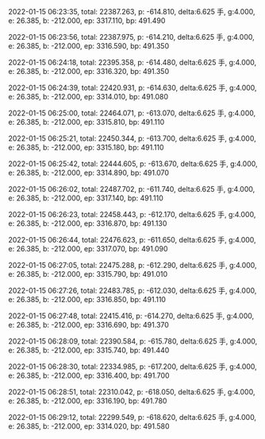 2022-01-15 06:23:35, total: 22387.263, p: -614.810, delta:6.625 手, g:4.000, e: 26.385, b: -212.000, ep: 3317.110, bp: 491.490

2022-01-15 06:23:56, total: 22387.975, p: -614.210, delta:6.625 手, g:4.000, e: 26.385, b: -212.000, ep: 3316.590, bp: 491.350

2022-01-15 06:24:18, total: 22395.358, p: -614.480, delta:6.625 手, g:4.000, e: 26.385, b: -212.000, ep: 3316.320, bp: 491.350

2022-01-15 06:24:39, total: 22420.931, p: -614.630, delta:6.625 手, g:4.000, e: 26.385, b: -212.000, ep: 3314.010, bp: 491.080

2022-01-15 06:25:00, total: 22464.071, p: -613.070, delta:6.625 手, g:4.000, e: 26.385, b: -212.000, ep: 3315.810, bp: 491.110

2022-01-15 06:25:21, total: 22450.344, p: -613.700, delta:6.625 手, g:4.000, e: 26.385, b: -212.000, ep: 3315.180, bp: 491.110

2022-01-15 06:25:42, total: 22444.605, p: -613.670, delta:6.625 手, g:4.000, e: 26.385, b: -212.000, ep: 3314.890, bp: 491.070

2022-01-15 06:26:02, total: 22487.702, p: -611.740, delta:6.625 手, g:4.000, e: 26.385, b: -212.000, ep: 3317.140, bp: 491.110

2022-01-15 06:26:23, total: 22458.443, p: -612.170, delta:6.625 手, g:4.000, e: 26.385, b: -212.000, ep: 3316.870, bp: 491.130

2022-01-15 06:26:44, total: 22476.623, p: -611.650, delta:6.625 手, g:4.000, e: 26.385, b: -212.000, ep: 3317.070, bp: 491.090

2022-01-15 06:27:05, total: 22475.288, p: -612.290, delta:6.625 手, g:4.000, e: 26.385, b: -212.000, ep: 3315.790, bp: 491.010

2022-01-15 06:27:26, total: 22483.785, p: -612.030, delta:6.625 手, g:4.000, e: 26.385, b: -212.000, ep: 3316.850, bp: 491.110

2022-01-15 06:27:48, total: 22415.416, p: -614.270, delta:6.625 手, g:4.000, e: 26.385, b: -212.000, ep: 3316.690, bp: 491.370

2022-01-15 06:28:09, total: 22390.584, p: -615.780, delta:6.625 手, g:4.000, e: 26.385, b: -212.000, ep: 3315.740, bp: 491.440

2022-01-15 06:28:30, total: 22334.985, p: -617.200, delta:6.625 手, g:4.000, e: 26.385, b: -212.000, ep: 3316.400, bp: 491.700

2022-01-15 06:28:51, total: 22310.042, p: -618.050, delta:6.625 手, g:4.000, e: 26.385, b: -212.000, ep: 3316.190, bp: 491.780

2022-01-15 06:29:12, total: 22299.549, p: -618.620, delta:6.625 手, g:4.000, e: 26.385, b: -212.000, ep: 3314.020, bp: 491.580